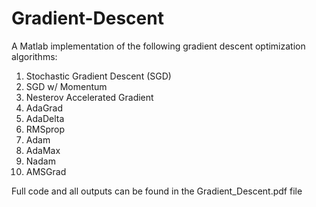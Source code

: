# Gradient-Descent

A Matlab implementation of the following gradient descent optimization algorithms:
1. Stochastic Gradient Descent (SGD)
2. SGD w/ Momentum
3. Nesterov Accelerated Gradient
4. AdaGrad
5. AdaDelta
6. RMSprop
7. Adam
8. AdaMax
9. Nadam
10. AMSGrad

Full code and all outputs can be found in the Gradient_Descent.pdf file
